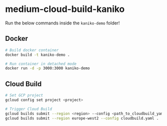# medium-cloud-build-kaniko

Run the below commands inside the `kaniko-demo` folder!

## Docker

```sh
# Build docker container
docker build -t kaniko-demo .

# Run container in detached mode
docker run -d -p 3000:3000 kaniko-demo

```

## Cloud Build

```sh
# Set GCP project
gcloud config set project <project>

# Trigger Cloud Build
gcloud builds submit --region <region> --config <path_to_cloudbuild_yaml> <path_to_build_context>
gcloud builds submit --region europe-west2 --config cloudbuild.yaml .

```